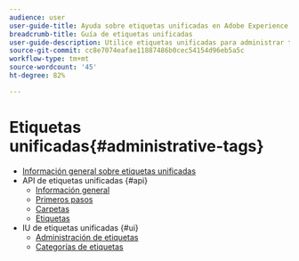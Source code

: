 ```yaml
---
audience: user
user-guide-title: Ayuda sobre etiquetas unificadas en Adobe Experience Platform
breadcrumb-title: Guía de etiquetas unificadas
user-guide-description: Utilice etiquetas unificadas para administrar taxonomías de metadatos. Aprenda a crear etiquetas y categorías de etiquetas.
source-git-commit: cc8e7074eafae11887486b0cec54154d96eb5a5c
workflow-type: tm+mt
source-wordcount: '45'
ht-degree: 82%

---
```



# Etiquetas unificadas{#administrative-tags}

* [Información general sobre etiquetas unificadas](overview.md)
* API de etiquetas unificadas {#api}
   * [Información general](api/overview.md)
   * [Primeros pasos](api/getting-started.md)
   * [Carpetas](api/folders.md)
   * [Etiquetas](api/tags.md)
* IU de etiquetas unificadas {#ui}
   * [Administración de etiquetas](ui/managing-tags.md)
   * [Categorías de etiquetas](ui/tags-categories.md)
